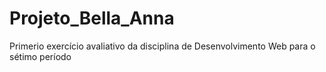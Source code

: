 # Projeto_Bella_Anna
 Primerio exercício avaliativo da disciplina de Desenvolvimento Web para o sétimo período
